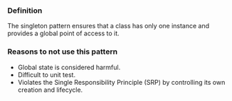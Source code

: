 ### Definition
The singleton pattern ensures that a class has only one instance and provides a global point of access to it.

### Reasons to not use this pattern
- Global state is considered harmful.
- Difficult to unit test.
- Violates the Single Responsibility Principle (SRP) by controlling its own creation and lifecycle.

